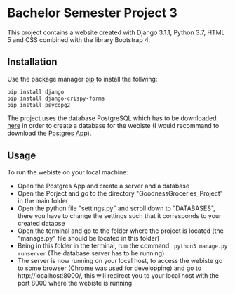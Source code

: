 # Bachelor Semester Project 3

This project contains a website created with Django 3.1.1, Python 3.7, HTML 5 and CSS combined with the library Bootstrap 4.

## Installation

Use the package manager [pip](https://pip.pypa.io/en/stable/) to install the follwing:

```bash
pip install django
pip install django-crispy-forms
pip install psycopg2
```

The project uses the database PostgreSQL which has to be downloaded [here](https://www.postgresql.org/download/) in order to create a database for the webiste (I would recommand to download the [Postgres App](https://postgresapp.com/)).

## Usage

To run the webiste on your local machine:
- Open the Postgres App and create a server and a database
- Open the Porject and go to the directory "GoodnessGroceries_Project" in the main folder
- Open the python file "settings.py" and scroll down to "DATABASES", there you have to change the settings such that it corresponds to your created databse
- Open the terminal and go to the folder where the project is located (the "manage.py" file should be located in this folder)
- Being in this folder in the terminal, run the command ``` python3 manage.py runserver``` (The database server has to be running)
- The server is now running on your local host, to access the webiste go to some browser (Chrome was used for developping) and go to http://localhost:8000/, this will redirect you to your local host with the port 8000 where the webiste is running
